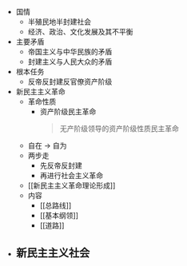 - 国情
	- 半殖民地半封建社会
	- 经济、政治、文化发展及其不平衡
- 主要矛盾
	- 帝国主义与中华民族的矛盾
	- 封建主义与人民大众的矛盾
- 根本任务
	- 反帝反封建反官僚资产阶级
- 新民主主义革命
	- 革命性质
		- 资产阶级民主革命
		  > 无产阶级领导的资产阶级性质民主革命
	- 自在 -> 自为
	- 两步走
		- 先反帝反封建
		- 再进行社会主义革命
	- [[新民主主义革命理论形成]]
	- 内容
		- [[总路线]]
		- [[基本纲领]]
		- [[道路]]
- 新民主主义社会
	-